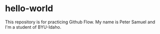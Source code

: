 # hello-world
This repository is for practicing Github Flow.
My name is Peter Samuel and I'm a student of BYU-Idaho.
